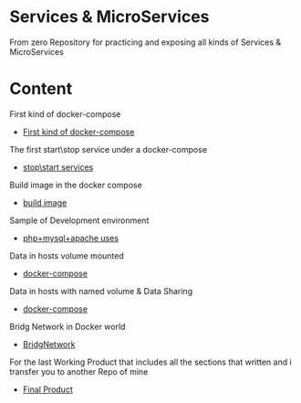 # Services & MicroServices
From zero Repository for practicing and exposing all kinds of Services & MicroServices

# Content
First kind of docker-compose
* [First kind of docker-compose](https://github.com/yardenivry/ServicesAndMicroServices/tree/main/First-Docker-Compose)

The first start\stop service under a docker-compose
* [stop\start services](https://github.com/yardenivry/ServicesAndMicroServices/tree/main/Start%26Stop-Services)

Build image in the docker compose
* [build image](https://github.com/yardenivry/ServicesAndMicroServices/tree/main/Build-Image-Docker-compose)

Sample of Development environment
* [php+mysql+apache uses](https://github.com/yardenivry/ServicesAndMicroServices/tree/main/Sample-of-Development-Environment%20-(php))

Data in hosts volume mounted
* [docker-compose](https://github.com/yardenivry/ServicesAndMicroServices/tree/main/Data-in-host-volume-mounted-dirs%20)

Data in hosts with named volume & Data Sharing
* [docker-compose](https://github.com/yardenivry/ServicesAndMicroServices/tree/main/Data-in-Named-Volumes%26DataSharing)

Bridg Network in Docker world
* [BridgNetwork](https://github.com/yardenivry/ServicesAndMicroServices/tree/main/Bridge-Network-in-Docker)

For the last Working Product that includes all the sections that written and i transfer you to another Repo of mine
* [Final Product](https://github.com/yardenivry/Wordpress_mySQL-with-docker-compose)
